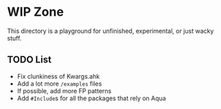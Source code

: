 # WIP Zone

This directory is a playground for unfinished, experimental,
or just wacky stuff.

## TODO List

- Fix clunkiness of Kwargs.ahk
- Add a lot more `/examples` files
- If possible, add more FP patterns
- Add `#Include`s for all the packages that rely on Aqua
